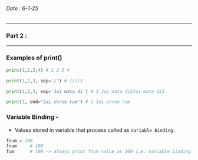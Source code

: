 ###### Date : 6-1-25

---------------------------
### Part 2 :
---------------------------


### Examples of print()

```python
print(1,2,3,4) # 1 2 3 4

print(1,2,3, sep='/') # 1/2/3

print(1,2,3, sep='Jai mata di') # 1 Jai mata di2Jai mata di3

print(1, end="Jai shree ram") # 1 Jai shree ram
```

### Variable Binding -

- Values stored in variable that process called as `Variable Binding.`

```python
fnum = 100
fnum     # 100
fum      # 100 -> always print fnum value as 100 i.e. variable binding example
``` 
